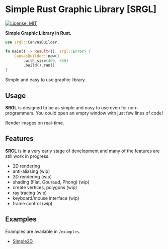 # Simple Rust Graphic Library [SRGL]

[![License: MIT](https://img.shields.io/badge/License-MIT-yellow.svg)](https://opensource.org/licenses/MIT)

**Simple Graphic Library in Rust.**

```rust
use srgl::CanvasBuilder;

fn main() -> Result<(), srgl::Error> {
    CanvasBuilder::new()
        .with_size(400, 300)
        .build().run()
}
```

Simple and easy to use graphic library.

## Usage

**SRGL** is designed to be as simple and easy to use even for non-programmers. You could open an empty window with just 
few lines of code!



Render images on real-time.

## Features

**SRGL** is in a very early stage of development and many of the 
features are still work in progress.

 - 2D rendering 
 - anti-aliasing (wip)
 - 3D rendering (wip)
 - shading (Flat, Gouraud, Phong) (wip)
 - create vertices, polygons (wip)
 - ray tracing (wip)
 - keyboard/mouse interface (wip)
 - frame control (wip)

## Examples

Examples are available in `/examples`.

- [Simple2D](https://github.com/jshyunbin/SRGL/tree/master/example/simple2d)

